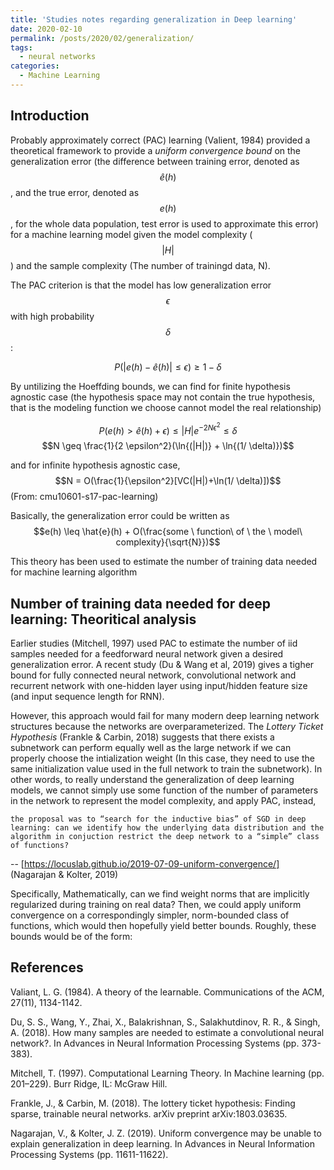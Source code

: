 ```yaml
---
title: 'Studies notes regarding generalization in Deep learning'
date: 2020-02-10
permalink: /posts/2020/02/generalization/
tags:
  - neural networks
categories:
  - Machine Learning
---
```


## Introduction
Probably approximately correct (PAC) learning (Valient, 1984) provided a theoretical framework to provide a *uniform convergence bound* on the generalization error (the difference between training error, denoted as $$\hat{e}(h)$$, and the true error, denoted as $$e(h)$$, for the whole data population, test error is used to approximate this error) for a machine learning model given the model complexity ($$|H|$$) and the sample complexity (The number of trainingd data, N). 

The PAC criterion is that the model has low generalization error $$\epsilon$$ with high probability $$\delta$$:

$$P(|e(h) - \hat{e}(h)| \leq \epsilon) \geq 1 - \delta$$

By untilizing the Hoeffding bounds, we can find for finite hypothesis agnostic case (the hypothesis space may not contain the true hypothesis, that is the modeling function we choose cannot model the real relationship)

$$P(e(h) > \hat{e}(h) + \epsilon) \leq |H|e^{-2N\epsilon^2} \leq \delta$$
$$N \geq \frac{1}{2 \epsilon^2}(\ln{(|H|)} + \ln{(1/ \delta)})$$

and for infinite hypothesis agnostic case, 
$$N = O(\frac{1}{\epsilon^2}[VC(|H|)+\ln(1/ \delta)])$$
(From: cmu10601-s17-pac-learning)

Basically, the generalization error could be written as 
$$e(h) \leq \hat{e}(h) + O(\frac{some \ function\  of \ the \ model\  complexity}{\sqrt{N}})$$

This theory has been used to estimate the number of training data needed for machine learning algorithm

## Number of training data needed for deep learning: Theoritical analysis
Earlier studies (Mitchell, 1997) used PAC to estimate the number of iid samples needed for a feedforward neural network given a desired generalization error. A recent study (Du & Wang et al, 2019) gives a tigher bound for fully connected neural network, convolutional network and recurrent network with one-hidden layer using input/hidden feature size (and input sequence length for RNN).

However, this approach would fail for many modern deep learning network structures because the networks are overparameterized. The *Lottery Ticket Hypothesis* (Frankle & Carbin, 2018) suggests that there exists a subnetwork can perform equally well as the large network if we can properly choose the intialization weight (In this case, they need to use the same initialization value used in the full network to train the subnetwork). In other words, to really understand the generalization of deep learning models, we cannot simply use some function of the number of parameters in the network to represent the model complexity, and apply PAC, instead, 


`the proposal was to “search for the inductive bias” of SGD in deep learning: can we identify how the underlying data distribution and the algorithm in conjuction restrict the deep network to a “simple” class of functions?`

-- [https://locuslab.github.io/2019-07-09-uniform-convergence/] (Nagarajan & Kolter, 2019)



Specifically,  Mathematically, can we find weight norms that are implicitly regularized during training on real data? Then, we could apply uniform convergence on a correspondingly simpler, norm-bounded class of functions, which would then hopefully yield better bounds. Roughly, these bounds would be of the form:



## References

Valiant, L. G. (1984). A theory of the learnable. Communications of the ACM, 27(11), 1134-1142.

Du, S. S., Wang, Y., Zhai, X., Balakrishnan, S., Salakhutdinov, R. R., & Singh, A. (2018). How many samples are needed to estimate a convolutional neural network?. In Advances in Neural Information Processing Systems (pp. 373-383).

Mitchell, T. (1997). Computational Learning Theory. In Machine learning (pp. 201–229). Burr Ridge, IL: McGraw Hill.

Frankle, J., & Carbin, M. (2018). The lottery ticket hypothesis: Finding sparse, trainable neural networks. arXiv preprint arXiv:1803.03635.


Nagarajan, V., & Kolter, J. Z. (2019). Uniform convergence may be unable to explain generalization in deep learning. In Advances in Neural Information Processing Systems (pp. 11611-11622).



